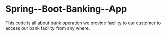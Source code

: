 # Spring--Boot-Banking--App
This code is all about bank operation we provide facility to our customer to access our bank facility from any where.
